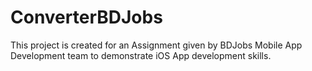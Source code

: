# ConverterBDJobs
This project is created for an Assignment given by BDJobs Mobile App Development team to demonstrate iOS App development skills.
